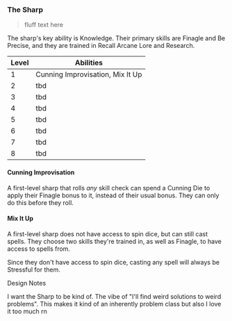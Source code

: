 ### The Sharp

> fluff text here

The sharp's key ability is Knowledge. Their primary skills are Finagle and Be Precise, and they are trained in Recall Arcane Lore and Research.

| Level | Abilities |
| ----- | --------- |
| 1 | Cunning Improvisation, Mix It Up |
| 2 | tbd |
| 3 | tbd |
| 4 | tbd |
| 5 | tbd |
| 6 | tbd |
| 7 | tbd |
| 8 | tbd |

#### Cunning Improvisation
A first-level sharp that rolls _any_ skill check can spend a Cunning Die to apply their Finagle bonus to it, instead of their usual bonus. They can only do this before they roll.

#### Mix It Up
A first-level sharp does not have access to spin dice, but can still cast spells. They choose two skills they're trained in, as well as Finagle, to have access to spells from.

Since they don't have access to spin dice, casting any spell will always be Stressful for them.

Design Notes

I want the Sharp to be kind of. The vibe of "I'll find weird solutions to weird problems". This makes it kind of an inherently problem class but also I love it too much rn

